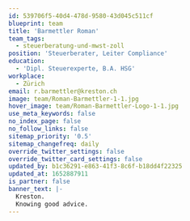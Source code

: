 ```yaml
---
id: 539706f5-40d4-478d-9580-43d045c511cf
blueprint: team
title: 'Barmettler Roman'
team_tags:
  - steuerberatung-und-mwst-zoll
position: 'Steuerberater, Leiter Compliance'
education:
  - 'Dipl. Steuerexperte, B.A. HSG'
workplace:
  - Zürich
email: r.barmettler@kreston.ch
image: team/Roman-Barmettler-1-1.jpg
hover_image: team/Roman-Barmettler-Logo-1-1.jpg
use_meta_keywords: false
no_index_page: false
no_follow_links: false
sitemap_priority: '0.5'
sitemap_changefreq: daily
override_twitter_settings: false
override_twitter_card_settings: false
updated_by: b1c36291-e863-41f3-8c6f-b18dd4f22325
updated_at: 1652887911
is_partner: false
banner_text: |-
  Kreston.
  Knowing good advice.
---
```

